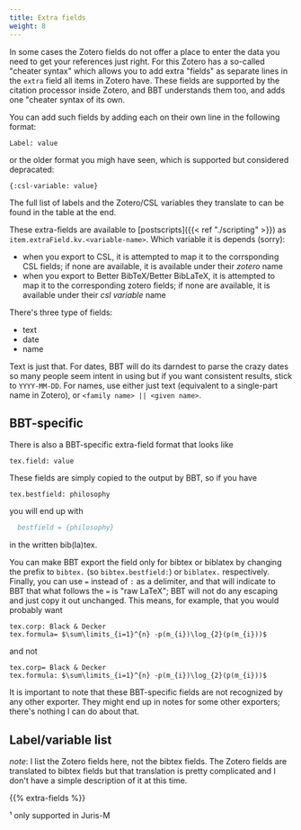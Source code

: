 ```yaml
---
title: Extra fields
weight: 8
---
```

In some cases the Zotero fields do not offer a place to enter the
data you need to get your references just right. For this Zotero
has a so-called "cheater syntax" which allows you to add extra
"fields" as separate lines in the `extra` field all items in Zotero
have. These fields are supported by the citation processor inside
Zotero, and BBT understands them too, and adds one "cheater syntax
of its own.

You can add such fields by adding each on their own line in the following format:

```text
Label: value
```

or the older format you migh have seen, which is supported but considered depracated:

```text
{:csl-variable: value}
```

The full list of labels and the Zotero/CSL variables they translate to can be found in the table at the end.

These extra-fields are available to [postscripts]({{< ref "./scripting" >}}) as `item.extraField.kv.<variable-name>`. Which variable it is depends (sorry):

* when you export to CSL, it is attempted to map it to the corrsponding CSL fields; if none are available, it is available under their *zotero* name
* when you export to Better BibTeX/Better BibLaTeX, it is attempted to map it to the corresponding zotero fields; if none are available, it is available under their *csl variable* name

There's three type of fields:

* text
* date
* name

Text is just that. For dates, BBT will do its darndest to parse the crazy dates so many people seem intent in using but if you want consistent results, stick to `YYYY-MM-DD`. For names, use either just text (equivalent to a single-part name in Zotero), or `<family name> || <given name>`.

## BBT-specific

There is also a BBT-specific extra-field format that looks like

```text
tex.field: value
```

These fields are simply copied to the output by BBT, so if you have

```text
tex.bestfield: philosophy
```

you will end up with

```bibtex
  bestfield = {philosophy}
```

in the written bib(la)tex.

You can make BBT export the field only for bibtex or biblatex by changing the prefix to `bibtex.` (so `bibtex.bestfield:`) or `biblatex.` respectively. Finally, you can use `=` instead of `:` as a delimiter, and that will indicate to BBT that what follows the `=` is "raw LaTeX"; BBT will not do any escaping and just copy it out unchanged. This means, for example, that you would probably want

```text
tex.corp: Black & Decker
tex.formula= $\sum\limits_{i=1}^{n} -p(m_{i})\log_{2}(p(m_{i}))$
```

and not

```text
tex.corp= Black & Decker
tex.formula: $\sum\limits_{i=1}^{n} -p(m_{i})\log_{2}(p(m_{i}))$
```

It is important to note that these BBT-specific fields are not recognized by any other exporter. They might end up in notes for some other exporters; there's nothing I can do about that.

## Label/variable list

*note*: I list the Zotero fields here, not the bibtex fields. The Zotero fields are translated to bibtex fields but that translation is pretty complicated and I don't have a simple description of it at this time.

{{% extra-fields %}}

¹ only supported in Juris-M
